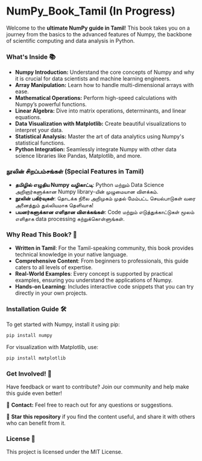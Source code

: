 # NumPy_Book_Tamil (In Progress)
Welcome to the **ultimate NumPy guide in Tamil**! This book takes you on a journey from the basics to the advanced features of Numpy, the backbone of scientific computing and data analysis in Python.

### What's Inside 📚

- **Numpy Introduction:** Understand the core concepts of Numpy and why it is crucial for data scientists and machine learning engineers.
- **Array Manipulation:** Learn how to handle multi-dimensional arrays with ease.
- **Mathematical Operations:** Perform high-speed calculations with Numpy’s powerful functions.
- **Linear Algebra:** Dive into matrix operations, determinants, and linear equations.
- **Data Visualization with Matplotlib:** Create beautiful visualizations to interpret your data.
- **Statistical Analysis:** Master the art of data analytics using Numpy's statistical functions.
- **Python Integration:** Seamlessly integrate Numpy with other data science libraries like Pandas, Matplotlib, and more.

### நூலின் சிறப்பம்சங்கள் (Special Features in Tamil)

- **தமிழில் எழுதிய Numpy வழிகாட்டி**: Python மற்றும் Data Science அறிஞர்களுக்கான Numpy library-யின் முழுமையான விளக்கம்.
- **நூலின் பகிர்வுகள்**: தொடக்க நிலை அறிமுகம் முதல் மேம்பட்ட செயல்பாடுகள் வரை அனைத்தும் துல்லியமாக தெளிவாக!
- **பயனர்களுக்கான எளிதான விளக்கங்கள்**: Code மற்றும் எடுத்துக்காட்டுகள் மூலம் எளிதாக data processing கற்றுக்கொள்ளுங்கள்.

### Why Read This Book? 🤔

- **Written in Tamil**: For the Tamil-speaking community, this book provides technical knowledge in your native language.
- **Comprehensive Content**: From beginners to professionals, this guide caters to all levels of expertise.
- **Real-World Examples**: Every concept is supported by practical examples, ensuring you understand the applications of Numpy.
- **Hands-on Learning**: Includes interactive code snippets that you can try directly in your own projects.

### Installation Guide 🛠️

To get started with Numpy, install it using pip:
```bash
pip install numpy
```

For visualization with Matplotlib, use:
```bash
pip install matplotlib
```

### Get Involved! 🌱

Have feedback or want to contribute? Join our community and help make this guide even better!

📧 **Contact:** Feel free to reach out for any questions or suggestions.

🌟 **Star this repository** if you find the content useful, and share it with others who can benefit from it.

### License 📜

This project is licensed under the MIT License.
